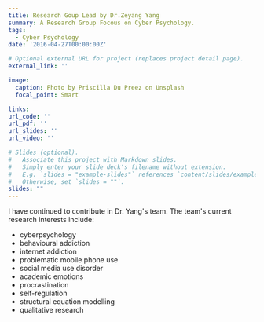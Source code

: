 ```yaml
---
title: Research Goup Lead by Dr.Zeyang Yang
summary: A Research Group Focous on Cyber Psychology.
tags:
  - Cyber Psychology
date: '2016-04-27T00:00:00Z'

# Optional external URL for project (replaces project detail page).
external_link: ''

image:
  caption: Photo by Priscilla Du Preez on Unsplash
  focal_point: Smart

links:
url_code: ''
url_pdf: ''
url_slides: ''
url_video: ''

# Slides (optional).
#   Associate this project with Markdown slides.
#   Simply enter your slide deck's filename without extension.
#   E.g. `slides = "example-slides"` references `content/slides/example-slides.md`.
#   Otherwise, set `slides = ""`.
slides: ""
---
```


I have continued to contribute in Dr. Yang's team. The team's current research interests include: 
* cyberpsychology
* behavioural addiction
* internet addiction
* problematic mobile phone use
* social media use disorder
* academic emotions
* procrastination
* self-regulation
* structural equation modelling
* qualitative research
